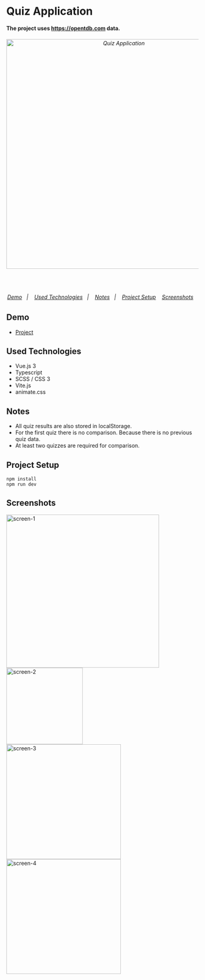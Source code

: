 # Quiz Application

**The project uses https://opentdb.com data.**



<h6 align="center">
  <img alt="Quiz Application" width="600" src="https://user-images.githubusercontent.com/25087769/202704726-1d6fd06b-fd06-43e6-8ad8-1f7c27832a18.png"/>
  <br>
  <br>
  <br>
  <br>

  <p align="center">
  <a href="#demo">Demo</a>&nbsp;&nbsp;&nbsp;|&nbsp;&nbsp;&nbsp;
  <a href="#used-technologies">Used Technologies</a>&nbsp;&nbsp;&nbsp;|&nbsp;&nbsp;&nbsp;
  <a href="#notes">Notes</a>&nbsp;&nbsp;&nbsp;|&nbsp;&nbsp;&nbsp;
  <a href="#project-setup">Project Setup</a>&nbsp;&nbsp;&nbsp;
  <a href="#screenshots">Screenshots</a>&nbsp;&nbsp;&nbsp;
  </p>

</h6>

## Demo
* [Project](https://quiz-app-vue3.netlify.app/)


## Used Technologies
* Vue.js 3
* Typescript
* SCSS / CSS 3
* Vite.js
* animate.css

## Notes
* All quiz results are also stored in localStorage.
* For the first quiz there is no comparison. Because there is no previous quiz data.
* At least two quizzes are required for comparison.

## Project Setup

```
npm install 
npm run dev
```


## Screenshots
<img width="400" alt="screen-1" src="https://user-images.githubusercontent.com/25087769/202704726-1d6fd06b-fd06-43e6-8ad8-1f7c27832a18.png">
<br>
<img width="200" alt="screen-2" src="https://user-images.githubusercontent.com/25087769/202715916-7aaad647-6181-4aa9-be75-db2b9bb0a4a6.png">
<br>
<img width="300" alt="screen-3" src="https://user-images.githubusercontent.com/25087769/202715930-5ad3e6ae-9b4a-4301-833a-02676bad9db2.png">
<br>
<img width="300" alt="screen-4" src="https://user-images.githubusercontent.com/25087769/202715933-cb60402c-3010-442c-b330-06b290ac29ea.png">
